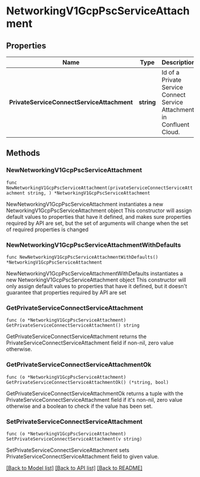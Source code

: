 # NetworkingV1GcpPscServiceAttachment

## Properties

Name | Type | Description | Notes
------------ | ------------- | ------------- | -------------
**PrivateServiceConnectServiceAttachment** | **string** | Id of a Private Service Connect Service Attachment in Confluent Cloud. | [readonly] 

## Methods

### NewNetworkingV1GcpPscServiceAttachment

`func NewNetworkingV1GcpPscServiceAttachment(privateServiceConnectServiceAttachment string, ) *NetworkingV1GcpPscServiceAttachment`

NewNetworkingV1GcpPscServiceAttachment instantiates a new NetworkingV1GcpPscServiceAttachment object
This constructor will assign default values to properties that have it defined,
and makes sure properties required by API are set, but the set of arguments
will change when the set of required properties is changed

### NewNetworkingV1GcpPscServiceAttachmentWithDefaults

`func NewNetworkingV1GcpPscServiceAttachmentWithDefaults() *NetworkingV1GcpPscServiceAttachment`

NewNetworkingV1GcpPscServiceAttachmentWithDefaults instantiates a new NetworkingV1GcpPscServiceAttachment object
This constructor will only assign default values to properties that have it defined,
but it doesn't guarantee that properties required by API are set

### GetPrivateServiceConnectServiceAttachment

`func (o *NetworkingV1GcpPscServiceAttachment) GetPrivateServiceConnectServiceAttachment() string`

GetPrivateServiceConnectServiceAttachment returns the PrivateServiceConnectServiceAttachment field if non-nil, zero value otherwise.

### GetPrivateServiceConnectServiceAttachmentOk

`func (o *NetworkingV1GcpPscServiceAttachment) GetPrivateServiceConnectServiceAttachmentOk() (*string, bool)`

GetPrivateServiceConnectServiceAttachmentOk returns a tuple with the PrivateServiceConnectServiceAttachment field if it's non-nil, zero value otherwise
and a boolean to check if the value has been set.

### SetPrivateServiceConnectServiceAttachment

`func (o *NetworkingV1GcpPscServiceAttachment) SetPrivateServiceConnectServiceAttachment(v string)`

SetPrivateServiceConnectServiceAttachment sets PrivateServiceConnectServiceAttachment field to given value.



[[Back to Model list]](../README.md#documentation-for-models) [[Back to API list]](../README.md#documentation-for-api-endpoints) [[Back to README]](../README.md)


